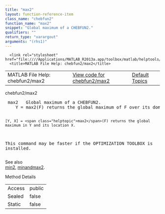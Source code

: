 ```yaml
---
title: "max2"
layout: function-reference-item
class_name: "chebfun2"
function_name: "max2"
snippet: "Global maximum of a CHEBFUN2."
qualifiers: ""
return_type: "varargout"
arguments: "(rhs1)"
---
```


<html>
   <head>
      <meta http-equiv="Content-Type" content="text/html; charset=utf-8">
   
      <link rel="stylesheet" href="file:////Applications/MATLAB_R2013a.app/toolbox/matlab/helptools/private/helpwin.css">
      <title>MATLAB File Help: chebfun2/max2</title>
   </head>
   <body>
      <!--Single-page help-->
      <table border="0" cellspacing="0" width="100%">
         <tr class="subheader">
            <td class="headertitle">MATLAB File Help: chebfun2/max2</td>
            <td class="subheader-left"><a href="matlab:edit chebfun2/max2">View code for chebfun2/max2</a></td>
            <td class="subheader-right"><a href="matlab:helpwin">Default Topics</a></td>
         </tr>
      </table>
      <div class="title">chebfun2/max2</div>
      <div class="helptext"><pre><!--helptext --> <span class="helptopic">max2</span>   Global maximum of a CHEBFUN2.
    Y = <span class="helptopic">max2</span>(F) returns the global maximum of F over its domain. 
    
    [Y, X] = <span class="helptopic">max2</span>(F) returns the global maximum in Y and its location X.
 
   This command may be faster if the OPTIMIZATION TOOLBOX is installed.</pre></div><!--after help --><!--seeAlso--><div class="footerlinktitle">See also</div><div class="footerlink"> <a href="matlab:helpwin chebfun2/min2">min2</a>, <a href="matlab:helpwin chebfun2/minandmax2">minandmax2</a>.
</div>
      <!--Method-->
      <div class="sectiontitle">Method Details</div>
      <table class="class-details">
         <tr>
            <td class="class-detail-label">Access</td>
            <td>public</td>
         </tr>
         <tr>
            <td class="class-detail-label">Sealed</td>
            <td>false</td>
         </tr>
         <tr>
            <td class="class-detail-label">Static</td>
            <td>false</td>
         </tr>
      </table>
   </body>
</html>
